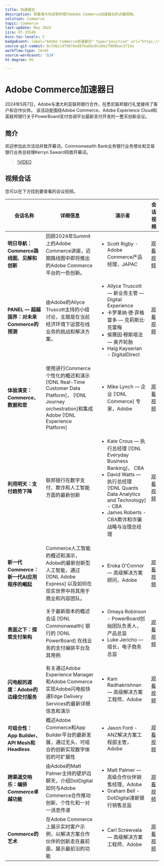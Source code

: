 ```yaml
---
title: 加速器日
description: 观看澳大利亚联邦银行Adobe Commerce加速器日的点播视频。
solution: Commerce
topic: Commerce
last-update: May 2024
jira: KT-15549
mini-toc-levels: 2
badgeEvent: label="Adobe Commerce加速器日" type="positive" url="https://experienceleague.adobe.com/en/docs/events/apac-commerce-recordings/2024/accelerator-day/overview.html"
source-git-commit: 0c7d61cdf507dad87babbc0ce8e27889bac5714a
workflow-type: tm+mt
source-wordcount: '524'
ht-degree: 0%

---
```



# Adobe Commerce加速器日

2024年5月7日，Adobe与澳大利亚联邦银行合作，在悉尼联邦银行礼堂接待了客户和合作伙伴。 该活动是围绕Adobe Commerce、Adobe Experience Cloud和英联邦银行关于PowerBoard支付协调平台最新支付开发的一整天创新会议。

## 简介

欢迎参加此次活动并致开幕词，Commonwealth Bank业务银行业务增长和交易银行业务总经理Kerryn Saward将致开幕词。

>[!VIDEO](https://video.tv.adobe.com/v/3429276/?learn=on)

## 视频会话

您可以在下方找到要查看的会议视频。

| 会话名称 | 详细信息 | 演示者 | 会话视频 |
| ---- | ---- | ---- | ---- |
| **明日导航：Commerce路线图、见解和创新** | 回顾2024年Summit上的Adobe Commerce讲座，近期路线图中即将推出的Adobe Commerce平台的一些创新。 | <ul><li>Scott Rigby - Adobe Commerce产品经理，JAPAC</ul></li> | [观看视频](./navigating-tomorrow.md) |
| **PANEL — 超越国界：对未来Commerce的预测** | 由Adobe的Allyce Truscott主持的小组讨论，主题是在当前经济环境下运营在线业务的挑战和解决方案。 | <ul><li>Allyce Truscott — 新业务主管 — Digital Experience</li><li> 卡罗莱纳·德·菲格雷多 — 克莉斯比·克雷梅</li><li>侯赛因·穆斯塔法 — 奥齐轮胎</li><li>Haig Kayserian - DigitalDirect</li></ul> | [观看视频](./panel-beyond-borders.md) |
| **体验演变：Commerce、数据和您** | 使用进行Commerce个性化的概述和演示 [!DNL Real-Time Customer Data Platform]， [!DNL Journey orchestration]和集成Adobe [!DNL Experience Platform] | <ul><li>Mike Lynch — 企业 [!DNL Commerce] 专家，Adobe</li></ul> | [观看视频](./experience-evolution.md) |
| **利用明天：支付趋势下降** | 联邦银行在数字支付、欺诈和人工智能方面的最新创新 | <ul><li>Kate Crous — 执行总经理 [!DNL Everyday Business Banking]， CBA</li><li>David Watts — 执行总经理 [!DNL Quants Data Analytics and Technology] - CBA</li><li>James Roberts - CBA欺诈和诈骗战略与治理总经理</li></ul> | [观看视频](./panel-tapping-into-tomorrow.md) |
| **新一代Commerce：新一代AI应用程序的崛起** | Commerce人工智能的概述和演示，Adobe的最新创新型人工智能，通过 [!DNL Adobe Express] 以及如何在现实世界中将其用于商业和内容团队。 | <ul><li>Eroka O&#39;Connor — 高级解决方案顾问，Adobe</li></ul> | [观看视频](./next-gen-commerce.md) |
| **表面之下：探索支付架构** | 关于最新版本的概述会话 [!DNL Commonwealth] 银行的 [!DNL PowerBoard] 在线业务的支付编排平台及其用例 | <ul><li>Omaya Robinson - PowerBoard创始团队负责人，产品总监</li><li>Luke Jericho — 组长，电子商务总监</li></ul> | [观看视频](./beneath-the-surface.md) |
| **闪电般的速度：Adobe的边缘交付服务** | 有关通过Adobe Experience Manager和Adobe Commerce实现Adobe闪电般快速Edge Delivery Services的最新详细信息和演示 | <ul><li>Kam Radhakrishnan — 高级解决方案工程师、Adobe</li></ul> | [观看视频](./lightning-speed.md) |
| **可组合性：App Builder、API Mesh和Headless** | 概述Adobe Commerce和App Builder平台的最新发展，通过无头、可组合的创新实现数字体验的可扩展性 | <ul><li>Jason Ford - ANZ解决方案工程部主管，Adobe</li></ul> | [观看视频](./composability.md) |
| **跨渠道交响乐：编排Commerce卓越功能** | 由Adobe的Matt Palmer主持的壁炉边聊天，介绍DotDigital如何与Adobe Commerce合作推动创新、个性化和一对一消息传递 | <ul><li> Matt Palmer — 高级合作伙伴销售经理，Adobe</li><li>Graham Bell - DotDigital澳新银行销售总监</li></ul> | [观看视频](./cross-channel-symphony.md) |
| **Commerce的艺术** | 在Adobe Commerce上展示实时客户示例，以解决方案合作伙伴的创新走在最前面，展示最前沿的功能 | <ul><li>Carl Screwvala — 高级解决方案工程师、Adobe</li></ul> | [观看视频](./the-art-of-commerce.md) |

